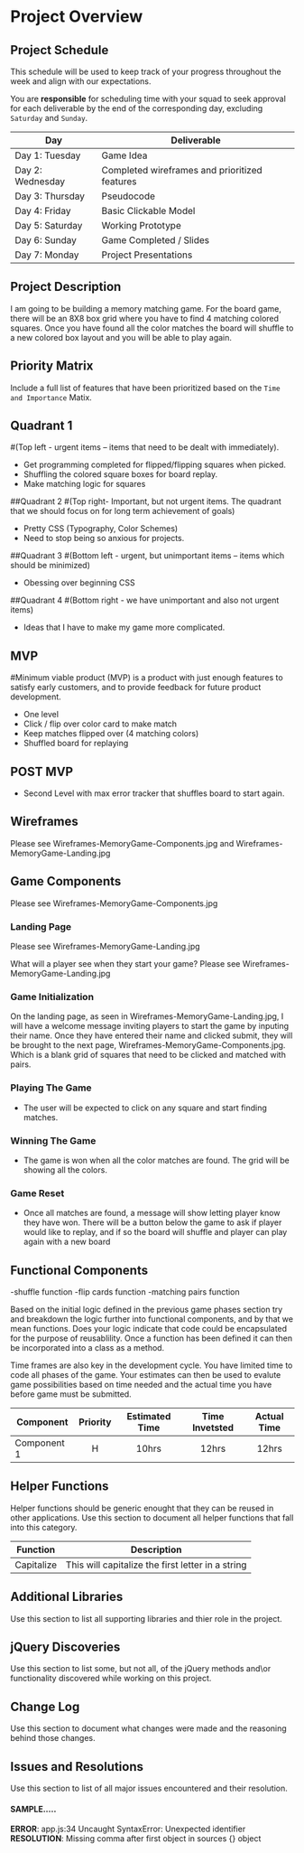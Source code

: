 # Project Overview

## Project Schedule

This schedule will be used to keep track of your progress throughout the week and align with our expectations.

You are **responsible** for scheduling time with your squad to seek approval for each deliverable by the end of the corresponding day, excluding `Saturday` and `Sunday`.

| Day              | Deliverable                                   |
| ---------------- | --------------------------------------------- |
| Day 1: Tuesday   | Game Idea                                     |
| Day 2: Wednesday | Completed wireframes and prioritized features |
| Day 3: Thursday  | Pseudocode                                    |
| Day 4: Friday    | Basic Clickable Model                         |
| Day 5: Saturday  | Working Prototype                             |
| Day 6: Sunday    | Game Completed / Slides                       |
| Day 7: Monday    | Project Presentations                         |

## Project Description

I am going to be building a memory matching game. For the board game, there will be an 8X8 box grid where you have to find 4 matching colored squares. Once you have found all the color matches the board will shuffle to a new colored box layout and you will be able to play again.

## Priority Matrix

Include a full list of features that have been prioritized based on the `Time and Importance` Matix.

## Quadrant 1

#(Top left - urgent items – items that need to be dealt with immediately).

* Get programming completed for flipped/flipping squares when picked.
* Shuffling the colored square boxes for board replay.
* Make matching logic for squares

##Quadrant 2
#(Top right- Important, but not urgent items. The quadrant that we should focus on for long term achievement of goals)

* Pretty CSS (Typography, Color Schemes)
* Need to stop being so anxious for projects.

##Quadrant 3
#(Bottom left - urgent, but unimportant items – items which should be minimized)

* Obessing over beginning CSS

##Quadrant 4
#(Bottom right - we have unimportant and also not urgent items)

* Ideas that I have to make my game more complicated.

## MVP

#Minimum viable product (MVP) is a product with just enough features to satisfy early customers, and to provide feedback for future product development.

* One level
* Click / flip over color card to make match
* Keep matches flipped over (4 matching colors)
* Shuffled board for replaying

## POST MVP

* Second Level with max error tracker that shuffles board to start again.

## Wireframes

Please see Wireframes-MemoryGame-Components.jpg and Wireframes-MemoryGame-Landing.jpg

## Game Components

Please see Wireframes-MemoryGame-Components.jpg

### Landing Page

Please see Wireframes-MemoryGame-Landing.jpg

What will a player see when they start your game?
Please see Wireframes-MemoryGame-Landing.jpg

### Game Initialization

On the landing page, as seen in Wireframes-MemoryGame-Landing.jpg, I will have a welcome message inviting players to start the game by inputing their name. Once they have entered their name and clicked submit, they will be brought to the next page, Wireframes-MemoryGame-Components.jpg. Which is a blank grid of squares that need to be clicked and matched with pairs.

### Playing The Game

* The user will be expected to click on any square and start finding matches.

### Winning The Game

* The game is won when all the color matches are found. The grid will be showing all the colors.

### Game Reset

* Once all matches are found, a message will show letting player know they have won. There will be a button below the game to ask if player would like to replay, and if so the board will shuffle and player can play again with a new board

## Functional Components

-shuffle function
-flip cards function
-matching pairs function

Based on the initial logic defined in the previous game phases section try and breakdown the logic further into functional components, and by that we mean functions. Does your logic indicate that code could be encapsulated for the purpose of reusablility. Once a function has been defined it can then be incorporated into a class as a method.

Time frames are also key in the development cycle. You have limited time to code all phases of the game. Your estimates can then be used to evalute game possibilities based on time needed and the actual time you have before game must be submitted.

| Component   | Priority | Estimated Time | Time Invetsted | Actual Time |
| ----------- | :------: | :------------: | :------------: | :---------: |
| Component 1 |    H     |     10hrs      |     12hrs      |    12hrs    |

## Helper Functions

Helper functions should be generic enought that they can be reused in other applications. Use this section to document all helper functions that fall into this category.

| Function   |                    Description                    |
| ---------- | :-----------------------------------------------: |
| Capitalize | This will capitalize the first letter in a string |

## Additional Libraries

Use this section to list all supporting libraries and thier role in the project.

## jQuery Discoveries

Use this section to list some, but not all, of the jQuery methods and\or functionality discovered while working on this project.

## Change Log

Use this section to document what changes were made and the reasoning behind those changes.

## Issues and Resolutions

Use this section to list of all major issues encountered and their resolution.

#### SAMPLE.....

**ERROR**: app.js:34 Uncaught SyntaxError: Unexpected identifier  
**RESOLUTION**: Missing comma after first object in sources {} object
